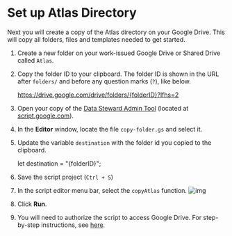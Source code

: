 # Set up Atlas Directory

Next you will create a copy of the Atlas directory on your Google Drive. This will copy all folders, files and templates needed to get started.

1. Create a new folder on your work-issued Google Drive or Shared Drive called `Atlas`.

2. Copy the folder ID to your clipboard. The folder ID is shown in the URL after `folders/` and before any question marks (`?`), like below.

   	https://drive.google.com/drive/folders/{folderID}?lfhs=2

3. Open your copy of the [Data Steward Admin Tool](../../components/data-steward-admin.md) (located at [script.google.com](https://script.google.com/home)).

4. In the **Editor** window, locate the file `copy-folder.gs` and select it.

5. Update the variable `destination` with the folder id you copied to the clipboard.

   	let destination = "{folderID}";

6. Save the script project (`Ctrl + S`)

7. In the script editor menu bar, select the `copyAtlas` function.
   ![img](https://storage.googleapis.com/ei-dev-assets/assets/chrome_t4vssSBB3Q.png)

8. Click **Run**.

9. You will need to authorize the script to access Google Drive. For step-by-step instructions, see [here](authorize-apps-script.md).
